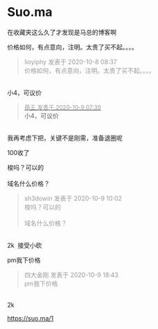 # Suo.ma


在收藏夹这么久了才发现是马总的博客啊<img src="static/image/smiley/default/lol.gif" smilieid="12" border="0" alt="" />

价格如何，有点意向，注明。太贵了买不起。。。。

<div class="quote"><blockquote><font color="#999999">lioyiphy 发表于 2020-10-8 08:37</font><br />
<font color="#999999">价格如何，有点意向，注明。太贵了买不起。。。。</font></blockquote></div><br />
小4，可议价

<div class="quote"><blockquote><font size="2"><a href="https://www.hostloc.com/forum.php?mod=redirect&amp;goto=findpost&amp;pid=9274452&amp;ptid=751811" target="_blank"><font color="#999999">萌王 发表于 2020-10-9 07:39</font></a></font><br />
小4，可议价</blockquote></div><br />
我再考虑下把，关键不是刚需，准备退圈呢

100收了

梭吗？可以的<br />
<br />
域名什么价格？

<div class="quote"><blockquote><font color="#999999">sh3dowin 发表于 2020-10-9 10:02</font><br />
<font color="#999999">梭吗？可以的<br />
<br />
域名什么价格？</font></blockquote></div><br />
2k&nbsp;&nbsp;接受小砍

pm我下价格

<div class="quote"><blockquote><font color="#999999">四大金刚 发表于 2020-10-9 18:43</font><br />
<font color="#999999">pm我下价格</font></blockquote></div><br />
2k&nbsp;&nbsp;

https://suo.ma/1
